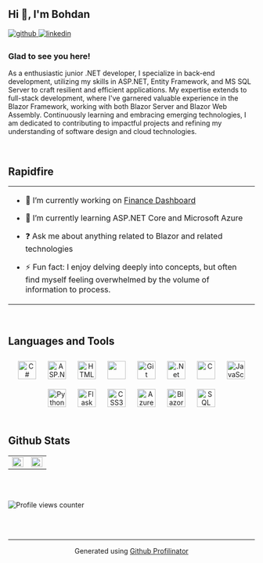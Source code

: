   

## Hi 👋, I'm Bohdan  
  

<a href="https://github.com/inoshishi-bohdan" target="_blank">
<img src=https://img.shields.io/badge/github-%2324292e.svg?&style=for-the-badge&logo=github&logoColor=white alt=github style="margin-bottom: 5px;" />
</a>
<a href="https://linkedin.com/in/bohdan-koba78" target="_blank">
<img src=https://img.shields.io/badge/linkedin-%231E77B5.svg?&style=for-the-badge&logo=linkedin&logoColor=white alt=linkedin style="margin-bottom: 5px;" />
</a>  
  



### Glad to see you here!  
As a enthusiastic junior .NET developer, I specialize in back-end development, utilizing my skills in ASP.NET, Entity Framework, and MS SQL Server to craft resilient and efficient applications. My expertise extends to full-stack development, where I've garnered valuable experience in the Blazor Framework, working with both Blazor Server and Blazor Web Assembly. Continuously learning and embracing emerging technologies, I am dedicated to contributing to impactful projects and refining my understanding of software design and cloud technologies.
  
  

<br/>  


## Rapidfire  
<table><tr><td valign="top" width="50%">

- 🔭 I’m currently working on [Finance Dashboard](https://github.com/inoshishi-bohdan/FinanceDashboard)  
  

- 🌱 I’m currently learning  ASP.NET Core and Microsoft Azure  
  

- ❓ Ask me about anything related to Blazor and related technologies  
  

- ⚡ Fun fact:  I enjoy delving deeply into concepts, but often find myself feeling overwhelmed by the volume of information to process.  


</td></tr></table>  

<br/>  


## Languages and Tools  
<div align="center">  
<a href="https://docs.microsoft.com/en-us/dotnet/csharp/" target="_blank"><img style="margin: 10px" src="https://profilinator.rishav.dev/skills-assets/csharp-original.svg" alt="C#" width="37" height="37" /></a>  
<a href="https://dotnet.microsoft.com/en-us/apps/aspnet"><img style="margin: 10px" src="https://tse2.mm.bing.net/th/id/OIP.ufda9GMM1qUkM0-88mGV-QAAAA?w=270&h=283&rs=1&pid=ImgDetMain" alt="ASP.NET Core" width="37" height="37" /></a>  
<a href="https://www.w3schools.com/html/default.asp" target="_blank"><img style="margin: 10px" src="https://profilinator.rishav.dev/skills-assets/html5-original-wordmark.svg" alt="HTML5" width="37" height="37" /></a>  
<a href="https://www.mysql.com/" target="_blank"><img style="margin: 10px" src="https://pngimg.com/uploads/mysql/mysql_PNG9.png" width="37" height="37" /></a>  
<a href="https://github.com/" target="_blank"><img style="margin: 10px" src="https://profilinator.rishav.dev/skills-assets/git-scm-icon.svg" alt="Git" width="37" height="37" /></a>  
<a href="https://dotnet.microsoft.com/en-us/" target="_blank"><img style="margin: 10px" src="https://profilinator.rishav.dev/skills-assets/dotnetcore.png" alt=".Net Core" width="37" height="37" /></a>  
<a href="https://www.w3schools.com/c/index.php" target="_blank"><img style="margin: 10px" src="https://profilinator.rishav.dev/skills-assets/c-original.svg" alt="C" width="37" height="37" /></a>  
<a href="https://www.javascript.com/" target="_blank"><img style="margin: 10px" src="https://profilinator.rishav.dev/skills-assets/javascript-original.svg" alt="JavaScript" width="37" height="37" /></a>  
<a href="https://www.python.org/" target="_blank"><img style="margin: 10px" src="https://profilinator.rishav.dev/skills-assets/python-original.svg" alt="Python" width="37" height="37" /></a>  
<a href="https://flask.palletsprojects.com/" target="_blank"><img style="margin: 10px" src="https://cms-assets.tutsplus.com/uploads/users/30/posts/16037/preview_image/flask.png" alt="Flask" width="37" height="37" /></a>  
<a href="https://www.w3schools.com/css/" target="_blank"><img style="margin: 10px" src="https://profilinator.rishav.dev/skills-assets/css3-original-wordmark.svg" alt="CSS3" width="37" height="37" /></a>  
<a href="https://azure.microsoft.com/en-in/" target="_blank"><img style="margin: 10px" src="https://profilinator.rishav.dev/skills-assets/microsoft_azure-icon.svg" alt="Azure" width="37" height="37" /></a>  
<a href="https://dotnet.microsoft.com/en-us/apps/aspnet/web-apps/blazor" target="_blank"><img style="margin: 10px" src="https://seeklogo.com/images/B/blazor-logo-B6B0844B72-seeklogo.com.png" alt="Blazor" width="37" height="37" /></a>  
<a href="https://www.microsoft.com/en-GB/sql-server" target="_blank"><img style="margin: 10px" src="https://logodix.com/logo/696508.png" alt="SQL Server" width="37" height="37" /></a>  
</div>  

<br/>  


## Github Stats  
<table><tr><td valign="top" width="50%">

<img src="https://github-readme-stats.vercel.app/api?username=inoshishi-bohdan&show_icons=true&count_private=true&hide_border=true" align="left" style="width: 100%" />

</td><td valign="top" width="50%">

<img src="https://github-readme-stats.vercel.app/api/top-langs/?username=inoshishi-bohdan&hide_border=true&layout=compact" align="left" style="width: 100%" />

</td></tr></table>  

<br/>  

  

<br/>  

![Profile views counter](https://komarev.com/ghpvc/?username=inoshishi-bohdan&&style=flat-square)  
  

<br/>  


<br />

----
<div align="center">Generated using <a href="https://profilinator.rishav.dev/" target="_blank">Github Profilinator</a></div>

